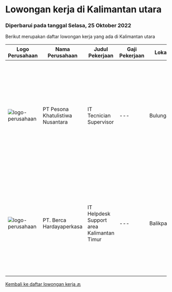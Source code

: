 
  # Lowongan kerja di Kalimantan utara

  ### Diperbarui pada tanggal Selasa, 25 Oktober 2022

  Berikut merupakan daftar lowongan kerja yang ada di Kalimantan utara

  |Logo Perusahaan | Nama Perusahaan | Judul Pekerjaan | Gaji Pekerjaan | Lokasi | Deskripsi | Tanggal diunggah | Pranala |
  | -------------- | --------------- | --------------- | --------- | --------- | -------------- | ------- | ----------- |
  |![logo-perusahaan](https://image-service-cdn.seek.com.au/77efe85242dc7b3db5af7eecdaf1823d06bdc189/ee4dce1061f3f616224767ad58cb2fc751b8d2dc)|PT Pesona Khatulistiwa Nusantara|IT Tecnician Supervisor|---|Bulungan|Usia Maksimal. 35 tahun Pendidikan S1 (Teknik Informatika, Ilmu Komputer, Sistem Informasi) Pengalaman Minimal 2 tahun diposisi yang sama Memahami dan...|Sabtu, 15 Oktober 2022|https://www.jobstreet.co.id/id/job/it-tecnician-supervisor-4068685?token=0~53c3a7b3-dde4-4c18-9899-9bb5f1c0982f&sectionRank=1&jobId=jobstreet-id-job-4068685|
|![logo-perusahaan](https://image-service-cdn.seek.com.au/6a76252207cfed561e664c874d4631f4aefd8409/ee4dce1061f3f616224767ad58cb2fc751b8d2dc)|PT. Berca Hardayaperkasa|IT Helpdesk Support area Kalimantan Timur|---|Balikpapan|Tugas &amp; Tanggung Jawab: Melakukan support helpdesk kepada seluruh karyawan (join domain, data migration, etc.) Melakukan analisa...|Senin, 26 September 2022|https://www.jobstreet.co.id/id/job/it-helpdesk-support-area-kalimantan-timur-4044005?token=0~53c3a7b3-dde4-4c18-9899-9bb5f1c0982f&sectionRank=2&jobId=jobstreet-id-job-4044005|


  [Kembali ke daftar lowongan kerja 🔙](../README.md#daftar-lowongan-kerja)
  
